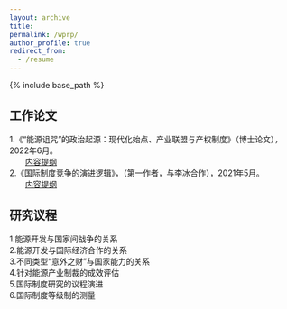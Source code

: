 ```yaml
---
layout: archive
title: 
permalink: /wprp/
author_profile: true
redirect_from:
  - /resume
---
```


{% include base_path %}

## 工作论文

1.《“能源诅咒”的政治起源：现代化始点、产业联盟与产权制度》（博士论文），2022年6月。<br>
   &emsp;&emsp;[内容提纲](sym915.github.io/files/wprp1.pdf) <br>
2.《国际制度竞争的演进逻辑》，（第一作者，与李冰合作），2021年5月。<br>
   &emsp;&emsp;[内容提纲](sym915.github.io/files/wprp2.pdf) <br>
   
## 研究议程

1.能源开发与国家间战争的关系<br>
2.能源开发与国际经济合作的关系<br>
3.不同类型“意外之财”与国家能力的关系<br>
4.针对能源产业制裁的成效评估<br>
5.国际制度研究的议程演进<br>
6.国际制度等级制的测量<br>
